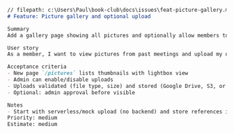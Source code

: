 ﻿```markdown
// filepath: c:\Users\Paul\book-club\docs\issues\feat-picture-gallery.md
# Feature: Picture gallery and optional upload

Summary
Add a gallery page showing all pictures and optionally allow members to upload photos (admin approval flow optional).

User story
As a member, I want to view pictures from past meetings and upload my own so the group can share memories.

Acceptance criteria
- New page `/pictures` lists thumbnails with lightbox view
- Admin can enable/disable uploads
- Uploads validated (file type, size) and stored (Google Drive, S3, or repo mock)
- Optional: admin approval before visible

Notes
- Start with serverless/mock upload (no backend) and store references in Google Sheets or JSON
Priority: medium
Estimate: medium
```
